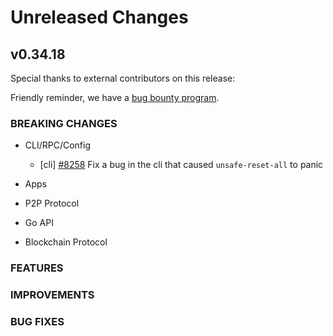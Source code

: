 # Unreleased Changes

## v0.34.18

Special thanks to external contributors on this release:

Friendly reminder, we have a [bug bounty program](https://hackerone.com/tendermint).

### BREAKING CHANGES

- CLI/RPC/Config
    - [cli] [\#8258](https://github.com/tendermint/tendermint/pull/8258) Fix a bug in the cli that caused `unsafe-reset-all` to panic

- Apps

- P2P Protocol

- Go API

- Blockchain Protocol

### FEATURES

### IMPROVEMENTS

### BUG FIXES
